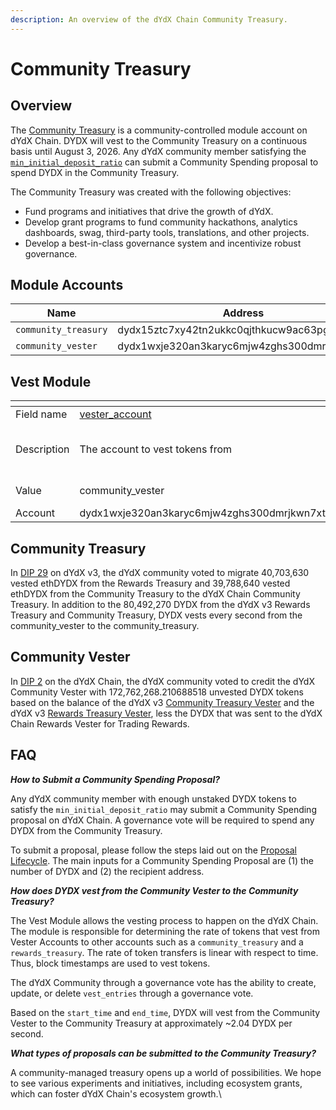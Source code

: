 ```yaml
---
description: An overview of the dYdX Chain Community Treasury.
---
```


# Community Treasury

## Overview

The [Community Treasury](https://www.mintscan.io/dydx/address/dydx15ztc7xy42tn2ukkc0qjthkucw9ac63pgp70urn) is a community-controlled module account on dYdX Chain. DYDX will vest to the Community Treasury on a continuous basis until August 3, 2026. Any dYdX community member satisfying the [`min_initial_deposit_ratio`](https://github.com/dydxopsdao/networks/blob/fd7ee6e63e7e4b3ffab4fe600ac7cdb77c28d88d/dydx-mainnet-1/genesis.json#L2881) can submit a Community Spending proposal to spend DYDX in the Community Treasury.

The Community Treasury was created with the following objectives:

* Fund programs and initiatives that drive the growth of dYdX.
* Develop grant programs to fund community hackathons, analytics dashboards, swag, third-party tools, translations, and other projects.
* Develop a best-in-class governance system and incentivize robust governance.

## Module Accounts

| Name                 | Address                                     |
| -------------------- | ------------------------------------------- |
| `community_treasury` | dydx15ztc7xy42tn2ukkc0qjthkucw9ac63pgp70urn |
| `community_vester`   | dydx1wxje320an3karyc6mjw4zghs300dmrjkwn7xtk |

## Vest Module

<table data-header-hidden><thead><tr><th width="151"></th><th width="424"></th><th width="408"></th><th width="153"></th><th width="169"></th><th width="148"></th><th></th></tr></thead><tbody><tr><td>Field name</td><td><a href="https://github.com/dydxopsdao/networks/blob/fd7ee6e63e7e4b3ffab4fe600ac7cdb77c28d88d/dydx-mainnet-1/genesis.json#L3813">vester_account</a></td><td><a href="https://github.com/dydxopsdao/networks/blob/fd7ee6e63e7e4b3ffab4fe600ac7cdb77c28d88d/dydx-mainnet-1/genesis.json#L3814">treasury_account</a></td><td><a href="https://github.com/dydxopsdao/networks/blob/fd7ee6e63e7e4b3ffab4fe600ac7cdb77c28d88d/dydx-mainnet-1/genesis.json#L3815">denom</a></td><td><a href="https://github.com/dydxopsdao/networks/blob/fd7ee6e63e7e4b3ffab4fe600ac7cdb77c28d88d/dydx-mainnet-1/genesis.json#L3816">start_time</a></td><td><a href="https://github.com/dydxopsdao/networks/blob/fd7ee6e63e7e4b3ffab4fe600ac7cdb77c28d88d/dydx-mainnet-1/genesis.json#L3817">end_time</a></td><td></td></tr><tr><td>Description</td><td>The account to vest tokens from</td><td>The account to vest tokens to</td><td>The token that is vested</td><td>The start time of vesting</td><td>The end time of vesting</td><td></td></tr><tr><td>Value</td><td>community_vester</td><td>community_treasury</td><td>adydx</td><td>2021-08-03T15:00:00Z</td><td>2026-08-03T15:00:00Z</td><td></td></tr><tr><td>Account </td><td>dydx1wxje320an3karyc6mjw4zghs300dmrjkwn7xtk</td><td>dydx15ztc7xy42tn2ukkc0qjthkucw9ac63pgp70urn</td><td></td><td></td><td></td><td></td></tr></tbody></table>

## Community Treasury

In [DIP 29](https://dydx.community/dashboard/proposal/16) on dYdX v3, the dYdX community voted to migrate 40,703,630 vested ethDYDX from the Rewards Treasury and 39,788,640 vested ethDYDX from the Community Treasury to the dYdX Chain Community Treasury. In addition to the 80,492,270 DYDX from the dYdX v3 Rewards Treasury and Community Treasury, DYDX vests every second from the community\_vester to the community\_treasury.

## Community Vester

In [DIP 2](https://www.mintscan.io/dydx/proposals/2) on the dYdX Chain, the dYdX community voted to credit the dYdX Community Vester with 172,762,268.210688518 unvested DYDX tokens based on the balance of the dYdX v3 [Community Treasury Vester](https://etherscan.io/address/0x08a90Fe0741B7DeF03fB290cc7B273F1855767D8) and the dYdX v3 [Rewards Treasury Vester](https://etherscan.io/address/0xb9431e19b29b952d9358025f680077c3fd37292f), less the DYDX that was sent to the dYdX Chain Rewards Vester for Trading Rewards.&#x20;

## FAQ

_**How to Submit a Community Spending Proposal?**_

Any dYdX community member with enough unstaked DYDX tokens to satisfy the `min_initial_deposit_ratio` may submit a Community Spending proposal on dYdX Chain. A governance vote will be required to spend any DYDX from the Community Treasury.&#x20;

To submit a proposal, please follow the steps laid out on the [Proposal Lifecycle](https://docs.dydx.community/dydx-token-migration/dydx-chain-modules-and-parameters/governance/proposal-lifecycle). The main inputs for a Community Spending Proposal are (1) the number of DYDX and (2) the recipient address.

_**How does DYDX vest from the Community Vester to the Community Treasury?**_

The Vest Module allows the vesting process to happen on the dYdX Chain. The module is responsible for determining the rate of tokens that vest from Vester Accounts to other accounts such as a `community_treasury` and a `rewards_treasury`. The rate of token transfers is linear with respect to time. Thus, block timestamps are used to vest tokens.

The dYdX Community through a governance vote has the ability to create, update, or delete `vest_entries` through a governance vote.

Based on the `start_time` and `end_time`, DYDX will vest from the Community Vester to the Community Treasury at approximately \~2.04 DYDX per second.

_**What types of proposals can be submitted to the Community Treasury?**_

A community-managed treasury opens up a world of possibilities. We hope to see various experiments and initiatives, including ecosystem grants, which can foster dYdX Chain's ecosystem growth.\
